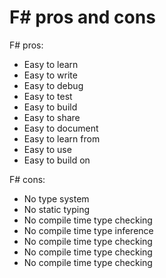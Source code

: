# F# pros and cons

F# pros:

-  Easy to learn
-  Easy to write
-  Easy to debug
-  Easy to test
-  Easy to build
-  Easy to share
-  Easy to document
-  Easy to learn from
-  Easy to use
-  Easy to build on

F# cons:
- No type system
- No static typing
- No compile time type checking
- No compile time type inference
- No compile time type checking
- No compile time type checking
- No compile time type checking
